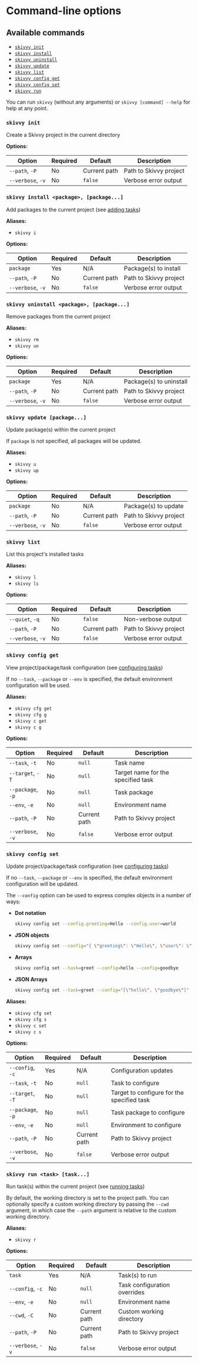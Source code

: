 # Command-line options

## Available commands

- [`skivvy init`](#init)
- [`skivvy install`](#install)
- [`skivvy uninstall`](#uninstall)
- [`skivvy update`](#update)
- [`skivvy list`](#list)
- [`skivvy config get`](#config-get)
- [`skivvy config set`](#config-set)
- [`skivvy run`](#run)

You can run `skivvy` (without any arguments) or `skivvy [command] --help` for help at any point.


<a name="init"></a>
### `skivvy init`

Create a Skivvy project in the current directory

**Options:**

| Option | Required | Default | Description |
| ------ | -------- | ------- | ----------- |
| `--path`, `-P` | No | Current path | Path to Skivvy project |
| `--verbose`, `-v` | No | `false` | Verbose error output |


<a name="install"></a>
### `skivvy install <package>, [package...]`

Add packages to the current project (see [adding tasks](guide/01-adding-tasks.md))

**Aliases:**

- `skivvy i`


**Options:**

| Option | Required | Default | Description |
| ------ | -------- | ------- | ----------- |
| `package` | Yes | N/A | Package(s) to install |
| `--path`, `-P` | No | Current path | Path to Skivvy project |
| `--verbose`, `-v` | No | `false` | Verbose error output |


<a name="uninstall"></a>
### `skivvy uninstall <package>, [package...]`

Remove packages from the current project

**Aliases:**

- `skivvy rm`
- `skivvy un`


**Options:**

| Option | Required | Default | Description |
| ------ | -------- | ------- | ----------- |
| `package` | Yes | N/A | Package(s) to uninstall |
| `--path`, `-P` | No | Current path | Path to Skivvy project |
| `--verbose`, `-v` | No | `false` | Verbose error output |


<a name="update"></a>
### `skivvy update [package...]`

Update package(s) within the current project

If `package` is not specified, all packages will be updated.

**Aliases:**

- `skivvy u`
- `skivvy up`


**Options:**

| Option | Required | Default | Description |
| ------ | -------- | ------- | ----------- |
| `package` | No | N/A | Package(s) to update |
| `--path`, `-P` | No | Current path | Path to Skivvy project |
| `--verbose`, `-v` | No | `false` | Verbose error output |


<a name="list"></a>
### `skivvy list`

List this project's installed tasks

**Aliases:**

- `skivvy l`
- `skivvy ls`


**Options:**

| Option | Required | Default | Description |
| ------ | -------- | ------- | ----------- |
| `--quiet`, `-q` | No | `false` | Non-verbose output |
| `--path`, `-P` | No | Current path | Path to Skivvy project |
| `--verbose`, `-v` | No | `false` | Verbose error output |


<a name="config-get"></a>
### `skivvy config get`

View project/package/task configuration (see [configuring tasks](guide/03-configuring-tasks.md))

If no `--task`, `--package` or `--env` is specified, the default environment configuration will be used.

**Aliases:**

- `skivvy cfg get`
- `skivvy cfg g`
- `skivvy c get`
- `skivvy c g`


**Options:**

| Option | Required | Default | Description |
| ------ | -------- | ------- | ----------- |
| `--task`, `-t` | No | `null` | Task name |
| `--target`, `-T` | No | `null` | Target name for the specified task |
| `--package`, `-p` | No | `null` | Task package |
| `--env`, `-e` | No | `null` | Environment name |
| `--path`, `-P` | No | Current path | Path to Skivvy project |
| `--verbose`, `-v` | No | `false` | Verbose error output |


<a name="config-set"></a>
### `skivvy config set`

Update project/package/task configuration (see [configuring tasks](guide/03-configuring-tasks.md))

If no `--task`, `--package` or `--env` is specified, the default environment configuration will be updated.

The `--config` option can be used to express complex objects in a number of ways:

- **Dot notation**

	```bash
	skivvy config set --config.greeting=Hello --config.user=world
	```

- **JSON objects**

	```bash
	skivvy config set --config="{ \"greeting\": \"Hello\", \"user\": \"world\" }"
	```

- **Arrays**

	```bash
	skivvy config set --task=greet --config=hello --config=goodbye
	```

- **JSON Arrays**

	```bash
	skivvy config set --task=greet --config="[\"hello\", \"goodbye\"]"
	```

**Aliases:**

- `skivvy cfg set`
- `skivvy cfg s`
- `skivvy c set`
- `skivvy c s`

**Options:**

| Option | Required | Default | Description |
| ------ | -------- | ------- | ----------- |
| `--config`, `-c` | Yes | N/A | Configuration updates |
| `--task`, `-t` | No | `null` | Task to configure |
| `--target`, `-T` | No | `null` | Target to configure for the specified task |
| `--package`, `-p` | No | `null` | Task package to configure |
| `--env`, `-e` | No | `null` | Environment to configure |
| `--path`, `-P` | No | Current path | Path to Skivvy project |
| `--verbose`, `-v` | No | `false` | Verbose error output |


<a name="run"></a>
### `skivvy run <task> [task...]`

Run task(s) within the current project (see [running tasks](guide/02-running-tasks.md))

By default, the working directory is set to the project path. You can optionally specify a custom working directory by passing the `--cwd` argument, in which case the `--path` argument is relative to the custom working directory.

**Aliases:**

- `skivvy r`


**Options:**

| Option | Required | Default | Description |
| ------ | -------- | ------- | ----------- |
| `task` | Yes | N/A | Task(s) to run |
| `--config`, `-c` | No |`null` | Task configuration overrides |
| `--env`, `-e` | No | `null` | Environment name |
| `--cwd`, `-C` | No | Current path | Custom working directory |
| `--path`, `-P` | No | Current path | Path to Skivvy project |
| `--verbose`, `-v` | No | `false` | Verbose error output |



